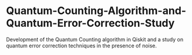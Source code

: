# Quantum-Counting-Algorithm-and-Quantum-Error-Correction-Study

Development of the Quantum Counting algorithm in Qiskit and a study on quantum error correction techniques in the presence of noise.
